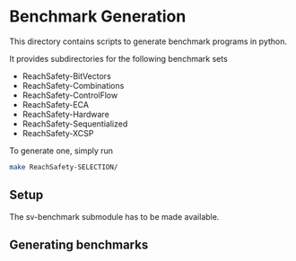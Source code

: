 # Benchmark Generation

This directory contains scripts to generate benchmark programs in python.

It provides subdirectories for the following benchmark sets
- ReachSafety-BitVectors 
- ReachSafety-Combinations 
- ReachSafety-ControlFlow 
- ReachSafety-ECA 
- ReachSafety-Hardware 
- ReachSafety-Sequentialized 
- ReachSafety-XCSP

To generate one, simply run
```sh
make ReachSafety-SELECTION/
```

## Setup

The sv-benchmark submodule has to be made available.

## Generating benchmarks

